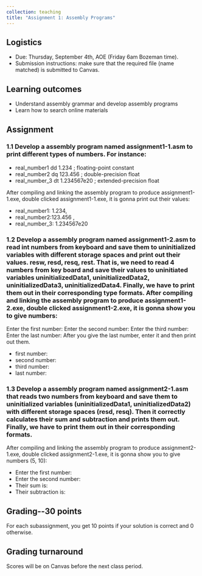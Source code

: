 ```yaml
---
collection: teaching
title: "Assignment 1: Assembly Programs"
---
```


## Logistics
* Due: Thursday, September 4th, AOE (Friday 6am Bozeman time).
* Submission instructions: make sure that the required file (name matched) is submitted to Canvas.
  
## Learning outcomes
* Understand assembly grammar and develop assembly programs
* Learn how to search online materials

## Assignment


### 1.1 Develop a assembly program named assignment1-1.asm to print different types of numbers. For instance:

* real_number1 dd 1.234 ; floating-point constant
* real_number2 dq 123.456 ; double-precision float
* real_number_3 dt 1.234567e20 ; extended-precision float

After compiling and linking the assembly program to produce assignment1-1.exe, double clicked
assignment1-1.exe, it is gonna print out their values:

* real_number1: 1.234, 
* real_number2:123.456 ,
* real_number_3: 1.234567e20

### 1.2 Develop a assembly program named assignment1-2.asm to read int numbers from keyboard and save them to uninitialized variables with different storage spaces and print out their values. resw, resd, resq, rest. That is, we need to read 4 numbers from key board and save their values to uninitiated variables uninitializedData1, uninitializedData2, uninitializedData3, uninitializedData4. Finally, we have to print them out in their corresponding type formats. After compiling and linking the assembly program to produce assignment1-2.exe, double clicked assignment1-2.exe, it is gonna show you to give numbers:

 Enter the first number:
 Enter the second number:
 Enter the third number:
 Enter the last number:
 After you give the last number, enter it and then print out them.
* first number: 
* second number:
* third number:
* last number:
  
### 1.3 Develop a assembly program named assignment2-1.asm that reads two numbers from keyboard and save them to uninitialized variables (uninitializedData1, uninitializedData2) with different storage spaces (resd, resq). Then it correctly calculates their sum and subtraction and prints them out. Finally, we have to print them out in their corresponding formats.

After compiling and linking the assembly program to produce assignment2-1.exe, double clicked
assignment2-1.exe, it is gonna show you to give numbers (5, 10):
* Enter the first number:
* Enter the second number:
* Their sum is:
* Their subtraction is:

## Grading--30 points
   For each subassignment, you get 10 points if your solution is correct and 0 otherwise.

## Grading turnaround

Scores will be on Canvas before the next class period.

